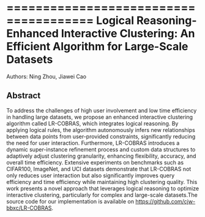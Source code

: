 ======================================
Logical Reasoning-Enhanced Interactive Clustering: An Efficient Algorithm for Large-Scale Datasets
======================================

Authors: Ning Zhou, Jiawei Cao

## Abstract

To address the challenges of high user involvement and low time efficiency in handling large datasets, we propose an
enhanced interactive clustering algorithm called LR-COBRAS, which integrates logical reasoning. By applying logical
rules, the algorithm autonomously infers new relationships between data points from user-provided constraints,
significantly reducing the need for user interaction. Furthermore, LR-COBRAS introduces a dynamic super-instance
refinement process and custom data structures to adaptively adjust clustering granularity, enhancing flexibility,
accuracy, and overall time efficiency. Extensive experiments on benchmarks such as CIFAR100, ImageNet, and UCI datasets
demonstrate that LR-COBRAS not only reduces user interaction but also significantly improves query efficiency and time
efficiency while maintaining high clustering quality. This work presents a novel approach that leverages logical
reasoning to optimize interactive clustering, particularly for complex and large-scale datasets.The source code for our
implementation is available on https://github.com/cjw-bbxc/LR-COBRAS.


